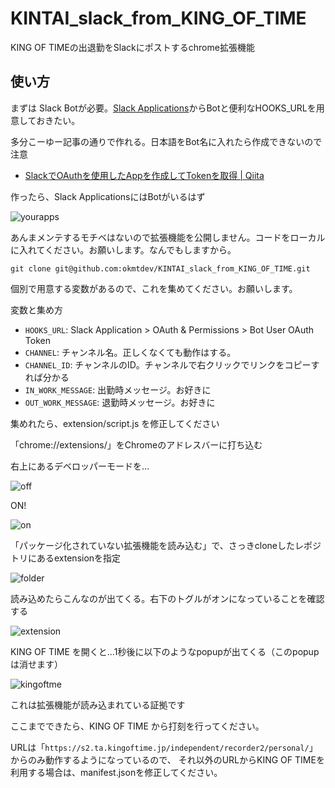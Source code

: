 # KINTAI_slack_from_KING_OF_TIME

KING OF TIMEの出退勤をSlackにポストするchrome拡張機能

## 使い方

まずは Slack Botが必要。[Slack Applications](https://api.slack.com/apps)からBotと便利なHOOKS_URLを用意しておきたい。

多分こーゆー記事の通りで作れる。日本語をBot名に入れたら作成できないので注意

- [SlackでOAuthを使用したAppを作成してTokenを取得 | Qiita](https://qiita.com/hiren/items/c8ffa3f9de58b80ba5da)

作ったら、Slack ApplicationsにはBotがいるはず

![yourapps](https://user-images.githubusercontent.com/141133794/271910312-f0d83ef4-a559-4abd-804c-48a36c8bd33a.png)


あんまメンテするモチベはないので拡張機能を公開しません。コードをローカルに入れてください。お願いします。なんでもしますから。

```
git clone git@github.com:okmtdev/KINTAI_slack_from_KING_OF_TIME.git
```

個別で用意する変数があるので、これを集めてください。お願いします。

変数と集め方
- `HOOKS_URL`: Slack Application > OAuth & Permissions > Bot User OAuth Token
- `CHANNEL`: チャンネル名。正しくなくても動作はする。
- `CHANNEL_ID`: チャンネルのID。チャンネルで右クリックでリンクをコピーすれば分かる
- `IN_WORK_MESSAGE`: 出勤時メッセージ。お好きに
- `OUT_WORK_MESSAGE`: 退勤時メッセージ。お好きに

集めれたら、extension/script.js を修正してください

「chrome://extensions/」をChromeのアドレスバーに打ち込む

右上にあるデベロッパーモードを…

![off](https://user-images.githubusercontent.com/141133794/271910387-2e26c17c-eba2-47fb-9734-3622f5ee44d3.png)

ON!

![on](https://user-images.githubusercontent.com/141133794/271910409-0593aed8-8bf3-4eb5-83bb-0773c3d0589c.png)

「パッケージ化されていない拡張機能を読み込む」で、さっきcloneしたレポジトリにあるextensionを指定

![folder](https://user-images.githubusercontent.com/141133794/271910486-2a57bc97-010b-425d-9c9c-a614c7a64f3a.png)

読み込めたらこんなのが出てくる。右下のトグルがオンになっていることを確認する

![extension](https://user-images.githubusercontent.com/141133794/271910456-f7b0ea6f-feba-4703-a70e-6b8c276922c3.png)


KING OF TIME を開くと…1秒後に以下のようなpopupが出てくる（このpopupは消せます）

![kingoftme](https://user-images.githubusercontent.com/141133794/271910595-737511d6-2ef3-436d-8b61-6a73db97eba6.png)

これは拡張機能が読み込まれている証拠です

ここまでできたら、KING OF TIME から打刻を行ってください。

URLは「`https://s2.ta.kingoftime.jp/independent/recorder2/personal/`」からのみ動作するようになっているので、
それ以外のURLからKING OF TIMEを利用する場合は、manifest.jsonを修正してください。
